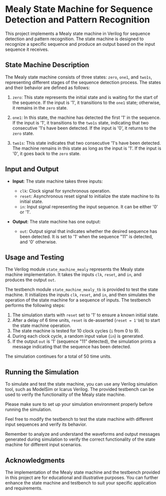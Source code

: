 # Mealy State Machine for Sequence Detection and Pattern Recognition

This project implements a Mealy state machine in Verilog for sequence detection and pattern recognition. The state machine is designed to recognize a specific sequence and produce an output based on the input sequence it receives.

## State Machine Description

The Mealy state machine consists of three states: `zero`, `one1`, and `two1s`, representing different stages of the sequence detection process. The states and their behavior are defined as follows:

1. `zero`: This state represents the initial state and is waiting for the start of the sequence. If the input is '1', it transitions to the `one1` state; otherwise, it remains in the `zero` state.

2. `one1`: In this state, the machine has detected the first '1' in the sequence. If the input is '1', it transitions to the `two1s` state, indicating that two consecutive '1's have been detected. If the input is '0', it returns to the `zero` state.

3. `two1s`: This state indicates that two consecutive '1's have been detected. The machine remains in this state as long as the input is '1'. If the input is '0', it goes back to the `zero` state.

## Input and Output

- **Input**: The state machine takes three inputs:
  - `clk`: Clock signal for synchronous operation.
  - `reset`: Asynchronous reset signal to initialize the state machine to its initial state.
  - `in`: Input signal representing the input sequence. It can be either '0' or '1'.

- **Output**: The state machine has one output:
  - `out`: Output signal that indicates whether the desired sequence has been detected. It is set to '1' when the sequence "11" is detected, and '0' otherwise.

## Usage and Testing

The Verilog module `state_machine_mealy` represents the Mealy state machine implementation. It takes the inputs `clk`, `reset`, and `in`, and produces the output `out`.

The testbench module `state_machine_mealy_tb` is provided to test the state machine. It initializes the inputs `clk`, `reset`, and `in`, and then simulates the operation of the state machine for a sequence of inputs. The testbench performs the following steps:

1. The simulation starts with `reset` set to '1' to ensure a known initial state.
2. After a delay of 6 time units, `reset` is de-asserted (`reset = 1'b0`) to start the state machine operation.
3. The state machine is tested for 10 clock cycles (`i` from 0 to 9).
4. During each clock cycle, a random input value (`in`) is generated.
5. If the output `out` is '1' (sequence "11" detected), the simulation prints a message indicating that the sequence has been detected.

The simulation continues for a total of 50 time units.

## Running the Simulation

To simulate and test the state machine, you can use any Verilog simulation tool, such as ModelSim or Icarus Verilog. The provided testbench can be used to verify the functionality of the Mealy state machine.

Please make sure to set up your simulation environment properly before running the simulation.

Feel free to modify the testbench to test the state machine with different input sequences and verify its behavior.

Remember to analyze and understand the waveforms and output messages generated during simulation to verify the correct functionality of the state machine for different input scenarios.

## Acknowledgments

The implementation of the Mealy state machine and the testbench provided in this project are for educational and illustrative purposes. You can further enhance the state machine and testbench to suit your specific application and requirements.

